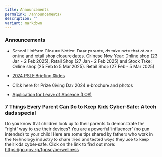 ```yaml
---
title: Announcements
permalink: /announcements/
description: ""
variant: markdown
---
```

### Announcements

* School Uniform Closure Notice: Dear parents, do take note that of our online and retail shop closure dates.
 Chinese New Year: Online shop (23 Jan - 2 Feb 2025), Retail Shop (27 Jan - 2 Feb 2025) and
 Stock Take: Online shop (25 Feb to 5 Mar 2025). Retail Shop (27 Feb - 5 Mar 2025)


* [2024 PSLE Briefing Slides](/files/2025/2024_PSLE_Briefing_Slides_for_Students_and_Resources_for_Teachers_for_Website.pdf)
*  Click [here](https://www.farrerparkpri.moe.edu.sg/for-parents/pgd/) for Prize Giving Day 2024 e-brochure and photos
* [Application for Leave of Absence (LOA)](https://staging.d2n2vioi5ki3lh.amplifyapp.com/for-parents/News-and-Information/p1-to-p6-matters/)

### **7 Things Every Parent Can Do to Keep Kids Cyber-Safe: A tech dads special**

Do you know that children look up to their parents to demonstrate the “right” way to use their devices? 
You are a powerful ‘influencer’ (no pun intended) to your child! 
Here are some tips shared by fathers who work in the technology industry to share tried and tested ways they use to keep their kids cyber-safe. Click on the link to find out more: 
<br>
https://go.gov.sg/fppscyberwellness